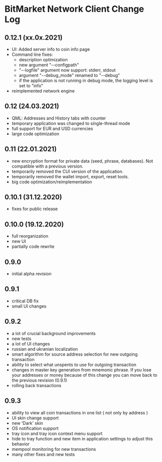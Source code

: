 # BitMarket Network Client Change Log

## 0.12.1 (xx.0x.2021)
* UI: Added server info to coin info page
* Command line fixes:
  * description optimization
  * new argument "--configpath"
  * "--logfile" argument now support: stderr, stdout
  * argument "--debug_mode" renamed to "--debug"
  * if the application is not running in debug mode, the logging level is set to "info"
* reimplemented network engine

## 0.12 (24.03.2021)

* QML: Addresses and History tabs with counter
* temporary application was changed to single-thread mode
* full support for EUR and USD currencies
* large code optimization


## 0.11 (22.01.2021)

* new encryption format for private data (seed, phrase, databases). Not
  compatible with a previous version.
* temporarily removed the СUI version of the application.
* temporarily removed the wallet import, export, reset tools.
* big code optimization/reimplementation

## 0.10.1 (31.12.2020)

* fixes for public release

## 0.10.0 (19.12.2020)

* full reorganization
* new UI
* partially code rewrite

## 0.9.0

* initial alpha revision

## 0.9.1

* critical DB fix
* small UI changes

## 0.9.2

* a lot of crucial background improvements
* new tests
* a lot of UI changes
* russian and ukranian localization
* smart algorithm for source address selection for new outgoing transaction
* ability to select what unspents to use for outgoing transaction
* changes in master key generation from mnemonic phrase. If you lose your 
  addresses or money because of this change you can move back to the previous 
  revision (0.9.1)
* rolling back transactions

## 0.9.3

* ability to view all coin transactions in one list ( not only by address )
* UI skin change support
* new 'Dark' skin
* OS notification support
* tray icon and tray icon context menu support
* hide to tray function and new item in application settings to adjust this behavior
* mempool monitoring for new transactions
* many other fixes and new tests
